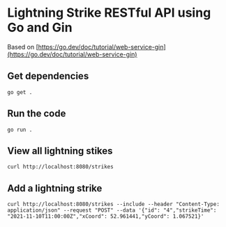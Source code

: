 
# Lightning Strike RESTful API using Go and Gin
Based on [https://go.dev/doc/tutorial/web-service-gin](https://go.dev/doc/tutorial/web-service-gin)

## Get dependencies
`go get .`

## Run the code
`go run .`

## View all lightning stikes
`curl http://localhost:8080/strikes`

## Add a lightning strike
`curl http://localhost:8080/strikes --include --header "Content-Type: application/json" --request "POST" --data '{"id": "4","strikeTime": "2021-11-10T11:00:00Z","xCoord": 52.961441,"yCoord": 1.067521}'`
